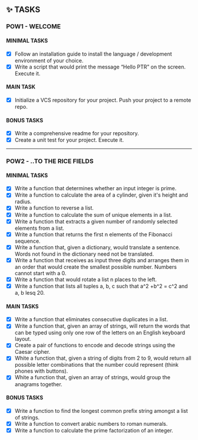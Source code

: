 ## ✨ TASKS

### POW1 - WELCOME

#### MINIMAL TASKS

- [x] Follow an installation guide to install the language / development environment of your choice.
- [x] Write a script that would print the message “Hello PTR” on the screen. Execute it. 

#### MAIN TASK

- [x] Initialize a VCS repository for your project. Push your project to a remote repo.

#### BONUS TASKS

- [x] Write a comprehensive readme for your repository.
- [x] Create a unit test for your project. Execute it. 

<hr/>

### POW2 - ..TO THE RICE FIELDS

#### MINIMAL TASKS

- [x] Write a function that determines whether an input integer is prime.
- [x] Write a function to calculate the area of a cylinder, given it's height and radius.
- [x] Write a function to reverse a list.
- [x] Write a function to calculate the sum of unique elements in a list.
- [x] Write a function that extracts a given number of randomly selected elements from a list.
- [x] Write a function that returns the first n elements of the Fibonacci sequence.
- [x] Write a function that, given a dictionary, would translate a sentence. Words not found in the dictionary need not be translated.
- [x] Write a function that receives as input three digits and arranges them in an order that would create the smallest possible number. Numbers cannot start with a 0.
- [x] Write a function that would rotate a list n places to the left.
- [x] Write a function that lists all tuples a, b, c such that a^2 +b^2 = c^2 and a, b lesq 20.

#### MAIN TASKS

- [x] Write a function that eliminates consecutive duplicates in a list.
- [x] Write a function that, given an array of strings, will return the words that can be typed using only one row of the letters on an English keyboard layout.
- [x] Create a pair of functions to encode and decode strings using the Caesar cipher.
- [x] White a function that, given a string of digits from 2 to 9, would return all possible letter combinations that the number could represent (think phones with buttons).
- [x] White a function that, given an array of strings, would group the anagrams together.

#### BONUS TASKS

- [x] Write a function to find the longest common prefix string amongst a list of strings.
- [x] Write a function to convert arabic numbers to roman numerals.
- [x] Write a function to calculate the prime factorization of an integer.
